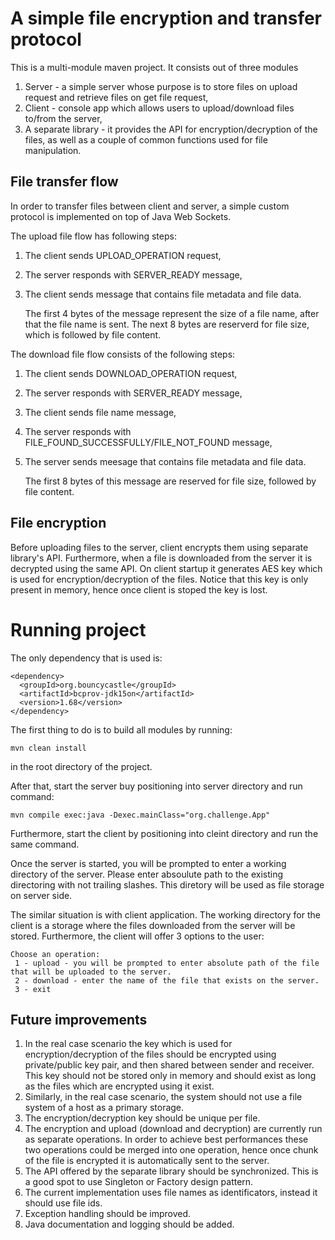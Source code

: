 # A simple file encryption and transfer protocol


This is a multi-module maven project. It consists out of three modules

1. Server - a simple server whose purpose is to store files on upload request and retrieve files on get file request,
2. Client - console app which allows users to upload/download files to/from the server,
3. A separate library - it provides the API for encryption/decryption of the files, as well as a couple of common functions used for file manipulation.


## File transfer flow

In order to transfer files between client and server, a simple custom protocol is implemented on top of Java Web Sockets.  

The upload file flow has following steps:
1. The client sends UPLOAD_OPERATION request,
2. The server responds with SERVER_READY message,
3. The client sends message that contains file metadata and file data.

   The first 4 bytes of the message represent the size of a file name, after that the file name is sent. The next 8 bytes are reserverd for file size, which is followed by file content.

The download file flow consists of the following steps:
1. The client sends DOWNLOAD_OPERATION request,
2. The server responds with SERVER_READY message,
3. The client sends file name message,
4. The server responds with FILE_FOUND_SUCCESSFULLY/FILE_NOT_FOUND message,
5. The server sends meesage that contains file metadata and file data.

   The first 8 bytes of this message are reserved for file size, followed by file content.


## File encryption

Before uploading files to the server, client encrypts them using separate library's API. Furthermore, when a file is downloaded from the server it is decrypted using the same API.
On client startup it generates AES key which is used for encryption/decryption of the files. Notice that this key is only present in memory, hence once client is stoped the key is lost.


# Running project

The only dependency that is used is:
```
<dependency>
  <groupId>org.bouncycastle</groupId>
  <artifactId>bcprov-jdk15on</artifactId>
  <version>1.68</version>
</dependency>
```

The first thing to do is to build all modules by running:
```
mvn clean install
```
in the root directory of the project.

After that, start the server buy positioning into server directory and run command:
```
mvn compile exec:java -Dexec.mainClass="org.challenge.App"
```

Furthermore, start the client by positioning into cleint directory and run the same command.

Once the server is started, you will be prompted to enter a working directory of the server. Please enter absoulute path to the existing directoring with not trailing slashes. This diretory will be used as file storage on server side.

The similar situation is with client application. The working directory for the client is a storage where the files downloaded from the server will be stored.
Furthermore, the client will offer 3 options to the user:
```
Choose an operation: 
 1 - upload - you will be prompted to enter absolute path of the file that will be uploaded to the server.
 2 - download - enter the name of the file that exists on the server.
 3 - exit
```


## Future improvements

1. In the real case scenario the key which is used for encryption/decryption of the files should be encrypted using private/public key pair, and then shared between sender and receiver. 
This key should not be stored only in memory and should exist as long as the files which are encrypted using it exist. 
2. Similarly, in the real case scenario, the system should not use a file system of a host as a primary storage.
3. The encryption/decryption key should be unique per file.
4. The encryption and upload (download and decryption) are currently run as separate operations. In order to achieve best performances these two operations could be merged into one operation, hence once chunk of the file is encrypted it is automatically sent to the server. 
5. The API offered by the separate library should be synchronized. This is a good spot to use Singleton or Factory design pattern.
6. The current implementation uses file names as identificators, instead it should use file ids.
7. Exception handling should be improved.
8. Java documentation and logging should be added.


